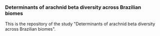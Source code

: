 ### Determinants of arachnid beta diversity across Brazilian biomes

This is the repository of the study "Determinants of arachnid beta diversity across Brazilian biomes".
